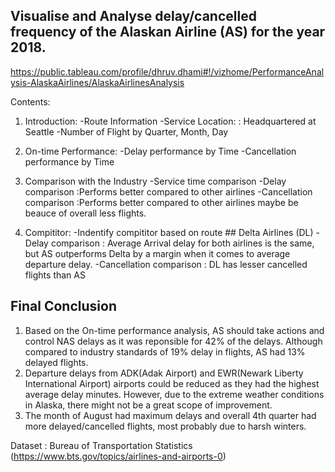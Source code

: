 ## Visualise and Analyse delay/cancelled frequency of the Alaskan Airline (AS) for the year 2018.

https://public.tableau.com/profile/dhruv.dhami#!/vizhome/PerformanceAnalysis-AlaskaAirlines/AlaskaAirlinesAnalysis

Contents:

1. Introduction: 
    -Route Information 
    -Service Location: : Headquartered at Seattle
    -Number of Flight by Quarter, Month, Day
    
2. On-time Performance:
    -Delay performance by Time
    -Cancellation performance by Time
    
3. Comparison with the Industry
    -Service time comparison
    -Delay comparison        :Performs better compared to other airlines
    -Cancellation comparison :Performs better compared to other airlines maybe be beauce of overall less flights.
    
4. Compititor: 
    -Indentify compititor based on route ## Delta Airlines (DL)
    -Delay comparison         : Average Arrival delay for both airlines is the same, but AS outperforms Delta by a margin when it comes to average departure delay.
    -Cancellation comparison  : DL has lesser cancelled flights than AS
    
## Final Conclusion
  1) Based on the On-time performance analysis, AS should take actions and control NAS delays as it was reponsible for 42% of the delays. Although compared to industry standards        of 19% delay in flights, AS had 13% delayed flights.
  2) Departure delays from ADK(Adak Airport) and EWR(Newark Liberty International Airport) airports could be reduced as they had the highest average delay minutes. However, due to      the extreme weather conditions in Alaska, there might not be a great scope of improvement.
  3) The month of August had maximum delays and overall 4th quarter had more delayed/cancelled flights, most probably due to harsh winters.
    
Dataset : Bureau of Transportation Statistics (https://www.bts.gov/topics/airlines-and-airports-0)
